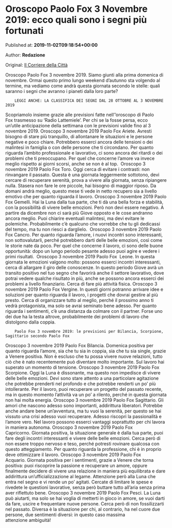 
# Oroscopo Paolo Fox 3 Novembre 2019: ecco quali sono i segni più fortunati

Published at: **2019-11-02T09:18:54+00:00**

Author: **Redazione**

Original: [Il Corriere della Città](https://www.ilcorrieredellacitta.com/news/oroscopo-paolo-fox-3-novembre-2019-ecco-quali-sono-i-segni-piu-fortunati.html)

Oroscopo Paolo Fox 3 novembre 2019. Siamo giunti alla prima domenica di novembre. Ormai questo primo lungo weekend d’autunno sta volgendo al termine, ma vediamo come andrà questa giornata secondo le stelle: quali saranno i segni che avranno i pianeti dalla loro parte? 

        LEGGI ANCHE: LA CLASSIFICA DEI SEGNI DAL 28 OTTOBRE AL 3 NOVEMBRE 2019
      
Scopriamolo insieme grazie alle previsioni fatte nell’’oroscopo di Paolo Fox trasmesso su ‘Radio Lattemiele’. Per chi se la fosse persa, ecco un’utile anticipazione della settimana con le previsioni valide fino al 3 novembre 2019.
Oroscopo 3 novembre 2019 Paolo Fox Ariete. Avresti bisogno di stare più tranquillo, di allontanare le situazioni e le persone negative e poco chiare. Potrebbero esserci ancora delle tensioni o dei malintesi in famiglia o con delle persone che ti circondano. Per quanto riguarda l’ambito professionale e lavorativo, ci sono ancora dei ritardi o dei problemi che ti preoccupano. Per quel che concerne l’amore va invece meglio rispetto ai giorni scorsi, anche se non è al top. 
Oroscopo 3 novembre 2019 Paolo Fox Toro. Oggi cerca di evitare i contrasti: non rinvangare il passato. Questa è una giornata leggermente sottotono, devi cercare di recuperare serenità, prova a vivere alla giornata, senza ripiangere nulla. Stasera non fare le ore piccole, hai bisogno di maggior riposo. Da domani andrà meglio, questo mese ti vede in netto recupero sia a livello emotivo che per quanto riguarda il lavoro.
Oroscopo 3 novembre 2019 Paolo Fox Gemelli. Hai la Luna dalla tua parte, che ti dà una bella forza e stabilità, con la possibilità di vivere belle emozioni. Però non devi essere negativo. A partire da dicembre non ci sarà più Giove opposto e le cose andranno ancora meglio. Puoi chiarire eventuali malintesi, ma devi evitare le polemiche. Probabilmente c’è qualcuno che vorrebbe che tu gli dedicassi del tempo, ma tu non riesci a darglielo. 
Oroscopo 3 novembre 2019 Paolo Fox Cancro. Per quanto riguarda l’amore, i nuovi incontri sono interessanti, non sottovalutarli, perché potrebbero darti delle belle emozioni, così come le storie nate da poco. Per quel che concerne il lavoro, ci sono delle buone opportunità: dopo un lungo periodo pesante adesso puoi agire e vedere i primi risultati. 
Oroscopo 3 novembre 2019 Paolo Fox  Leone. In questa giornata le emozioni valgono molto: possono esserci incontri interessanti, cerca di allargare il giro delle conoscenze. In questo periodo Giove avrà un transito positivo nel tuo segno che favorirà anche il settore lavorativo, dove potrai vedere qualche risultato in più, anche se possono ancora esserci dei problemi a livello finanziario. Cerca di fare più attività fisica.
Oroscopo 3 novembre 2019 Paolo Fox Vergine. In questi giorni potranno arrivare idee e soluzioni per quanto riguarda il lavoro, i progetti che dovrai gestire al più presto. Cerca di organizzare tutto al meglio, perché il prossimo anno ti vedrà protagonista, ma solo se avrai seminato bene adesso. Per quanto riguarda i sentimenti, c’è una distanza da colmare con il partner. Forse uno dei due ha la testa altrove, probabilmente dei problemi di lavoro che distolgono dalla coppia.

        Paolo Fox 3 novembre 2019: le previsioni per Bilancia, Scorpione, Sagittario secondo Paolo Fox
      
Oroscopo 3 novembre 2019 Paolo Fox Bilancia. Domenica positiva per quanto riguarda l’amore, sia che tu sia in coppia, sia che tu sia single, grazie a Venere positiva. Non è escluso che tu possa vivere nuove relazioni, tutto ciò che è nato recentemente può diventare molto importante. Sul lavoro hai superato un momento di tensione.
Oroscopo 3 novembre 2019 Paolo Fox Scorpione. Oggi la Luna è dissonante, ma questo non impedisce di vivere delle belle emozioni. Devi sono stare attento a una particolare agitazione che potrebbe prenderti nel profondo e che potrebbe renderti un po’ più intollerante. Per il lavoro, puoi recuperare un progetto del passato recente, ma in questo momento l’attività va un po’ a rilento, perché in questa giornata non hai molta energia.
Oroscopo 3 novembre 2019 Paolo Fox Sagittario. Gli amori che nascono adesso sono importanti, addirittura liberatori. Potrebbe anche andare bene un’avventura, ma tu vuoi la serenità, per questo se hai vissuto una crisi adesso vuoi recuperare. Adesso riscopri la passionalità e l’amore vero. Nel lavoro possono esserci vantaggi soprattutto per chi lavora in maniera autonoma.
Oroscopo 3 novembre 2019 Paolo Fox Capricorno. Giornata positiva, la situazione generale è dalla tua parte, puoi fare degli incontri interessanti e vivere delle belle emozioni. Cerca però di non essere troppo nervoso e teso, perché potresti rovinare qualcosa con questo atteggiamento. Per quanto riguarda la professione, chi è in proprio deve ottimizzare il lavoro.
Oroscopo 3 novembre 2019 Paolo Fox Acquario. Giornata positiva per i sentimenti, grazie a Venere che torna positiva: puoi riscoprire la passione e recuperare un amore, oppure finalmente decidere di vivere una relazione in maniera più equilibrata e dare addirittura un’ufficializzazione al legame. Attenzione però alla Luna che entra nel segno e vi rende un po’ agitati. Cercate di limitare le spese e rivedete le questioni lavorative, senza però buttare tutto all’aria senza prima aver riflettuto bene.
Oroscopo 3 novembre 2019 Paolo Fox Pesci. La Luna può aiutarti, ma solo se hai voglia di metterti in gioco in amore, se vuoi darti da fare, uscire e frequentare nuove persone. Cerca però di non fossilizzarti nel passato. Diversa è la situazione per chi, al contrario, ha nel cuore due persone, due sentimenti diversi: in questo caso massima attenzione ambiguità! 
